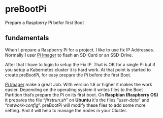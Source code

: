 # preBootPi
Prepare a Raspberry Pi befor first Boot

## fundamentals
When I prepare a Raspberry Pi for a project, I like to use fix IP Addresses. Normally I user [Pi Imager](https://www.raspberrypi.com/software/) to flash an SD-Card or an SSD-Drive.

After that I have to login to setup the Fix IP. That is OK for a single Pi but if you setup a Kubernetes cluster it is hard work.
At that point is started to create preBootPi, for easy prepare the Pi before the first Boot.

[Pi Imager](https://www.raspberrypi.com/software/) make a great Job. With version 1.8 or higher it makes the work easier.
Depending on the operating system it writes files to the Boot Partition that’s prepare the Pi on its first boot. On **Raspbian (Raspberry OS)** it prepares the file “*firstrun.sh*” on **Ubuntu** it's the files “*user-data*” and “*network-config*”. preBootPi will modify these files to add some more setting. And it will help to manage the nodes in your Cluster.
